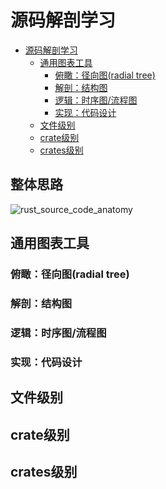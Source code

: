 # 源码解剖学习

<!--ts-->

* [源码解剖学习](#源码解剖学习)
    * [通用图表工具](#通用图表工具)
        * [俯瞰：径向图(radial tree)](#俯瞰径向图radial-tree)
        * [解剖：结构图](#解剖结构图)
        * [逻辑：时序图/流程图](#逻辑时序图流程图)
        * [实现：代码设计](#实现代码设计)
    * [文件级别](#文件级别)
    * [crate级别](#crate级别)
    * [crates级别](#crates级别)

<!-- Created by https://github.com/ekalinin/github-markdown-toc -->
<!-- Added by: runner, at: Thu Aug 25 14:30:32 UTC 2022 -->

<!--te-->

## 整体思路

![rust_source_code_anatomy](kroki-excalidraw:../../materials/anatomy/rust_source_code_anatomy.excalidraw)

## 通用图表工具

### 俯瞰：径向图(radial tree)

### 解剖：结构图

### 逻辑：时序图/流程图

### 实现：代码设计

## 文件级别

## crate级别

## crates级别